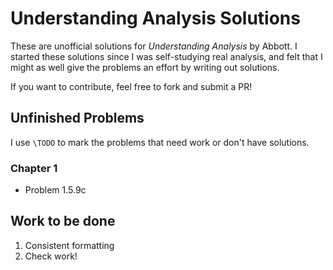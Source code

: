 # Understanding Analysis Solutions

These are unofficial solutions for _Understanding Analysis_ by Abbott.
I started these solutions since I was self-studying real analysis,
and felt that I might as well give the problems an effort by writing
out solutions.

If you want to contribute, feel free to fork and submit a PR!

## Unfinished Problems

I use `\TODO` to mark the problems that need work or don't have solutions.

### Chapter 1

- Problem 1.5.9c

## Work to be done

1. Consistent formatting
2. Check work!
